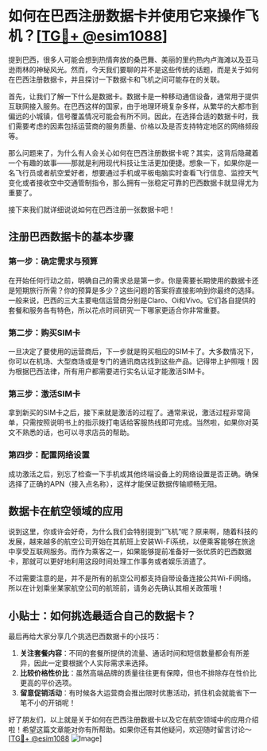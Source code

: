 # 如何在巴西注册数据卡并使用它来操作飞机？[[TG💪+ @esim1088](https://t.me/s/esim1088)]

提到巴西，很多人可能会想到热情奔放的桑巴舞、美丽的里约热内卢海滩以及亚马逊雨林的神秘风光。然而，今天我们要聊的并不是这些传统的话题，而是关于如何在巴西注册数据卡，并且探讨一下数据卡和飞机之间可能存在的关联。

首先，让我们了解一下什么是数据卡。数据卡是一种移动通信设备，通常用于提供互联网接入服务。在巴西这样的国家，由于地理环境复杂多样，从繁华的大都市到偏远的小城镇，信号覆盖情况可能会有所不同。因此，在选择合适的数据卡时，我们需要考虑的因素包括运营商的服务质量、价格以及是否支持特定地区的网络频段等。

那么问题来了，为什么有人会关心如何在巴西注册数据卡呢？其实，这背后隐藏着一个有趣的故事——那就是利用现代科技让生活更加便捷。想象一下，如果你是一名飞行员或者航空爱好者，想要通过手机或平板电脑实时查看飞行信息、监控天气变化或者接收空中交通管制指令，那么拥有一张稳定可靠的巴西数据卡就显得尤为重要了。

接下来我们就详细说说如何在巴西注册一张数据卡吧！

## 注册巴西数据卡的基本步骤

### 第一步：确定需求与预算

在开始任何行动之前，明确自己的需求总是第一步。你是需要长期使用的数据卡还是短期旅行所需？你的预算是多少？这些问题的答案将直接影响到你最终的选择。一般来说，巴西的三大主要电信运营商分别是Claro、Oi和Vivo。它们各自提供的套餐和服务各有特色，所以花点时间研究一下哪家更适合你非常重要。

### 第二步：购买SIM卡

一旦决定了要使用的运营商后，下一步就是购买相应的SIM卡了。大多数情况下，你可以在机场、大型商场或是专门的通讯商店找到这些产品。记得带上护照哦！因为根据巴西法律，所有用户都需要进行实名认证才能激活SIM卡。

### 第三步：激活SIM卡

拿到新买的SIM卡之后，接下来就是激活的过程了。通常来说，激活过程非常简单，只需按照说明书上的指示拨打电话给客服热线即可完成。当然啦，如果你对英文不熟悉的话，也可以寻求店员的帮助。

### 第四步：配置网络设置

成功激活之后，别忘了检查一下手机或其他终端设备上的网络设置是否正确。确保选择了正确的APN（接入点名称），这样才能保证数据传输顺畅无阻。

## 数据卡在航空领域的应用

说到这里，你或许会好奇，为什么我们会特别提到“飞机”呢？原来啊，随着科技的发展，越来越多的航空公司开始在其航班上安装Wi-Fi系统，以便乘客能够在旅途中享受互联网服务。而作为乘客之一，如果能够提前准备好一张优质的巴西数据卡，那就可以更好地利用这段时间处理工作事务或者娱乐消遣了。

不过需要注意的是，并不是所有的航空公司都支持自带设备连接公共Wi-Fi网络。所以在计划乘坐某家航空公司的航班前，请务必先确认其相关政策哦！

## 小贴士：如何挑选最适合自己的数据卡？

最后再给大家分享几个挑选巴西数据卡的小技巧：

1. **关注套餐内容**：不同的套餐所提供的流量、通话时间和短信数量都会有所差异，因此一定要根据个人实际需求来选择。
2. **比较价格性价比**：虽然高端品牌的质量往往更有保障，但也不排除存在性价比更高的平价选项。
3. **留意促销活动**：有时候各大运营商会推出限时优惠活动，抓住机会就能省下一笔不小的开销呢！

好了朋友们，以上就是关于如何在巴西注册数据卡以及它在航空领域中的应用介绍啦！希望这篇文章能对你有所帮助。如果你还有其他疑问，欢迎随时留言讨论～[[TG💪+ @esim1088](https://t.me/s/esim1088) ![Image](https://i.postimg.cc/4NQfJmqS/Snipaste-2025-05-13-00-14-12.png)]